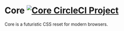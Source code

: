 # Core <a href="https://circleci.com/gh/wulkano/core" rel="Core CircleCI Project">![Core CircleCI Project](https://img.shields.io/circleci/project/wulkano/core.svg)</a>
Core is a futuristic CSS reset for modern browsers.
